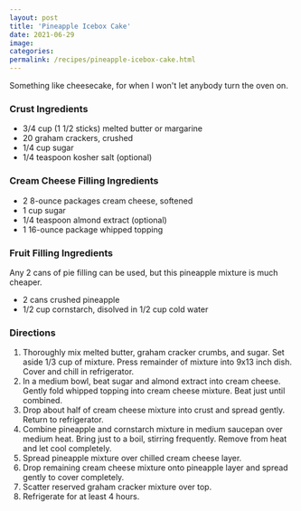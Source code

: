 ```yaml
---
layout: post
title: 'Pineapple Icebox Cake'
date: 2021-06-29
image:
categories:
permalink: /recipes/pineapple-icebox-cake.html
---
```


Something like cheesecake, for when I won't let anybody turn the oven on.

### Crust Ingredients

- 3/4 cup (1 1/2 sticks) melted butter or margarine
- 20 graham crackers, crushed
- 1/4 cup sugar
- 1/4 teaspoon kosher salt (optional)

### Cream Cheese Filling Ingredients

- 2 8-ounce packages cream cheese, softened
- 1 cup sugar
- 1/4 teaspoon almond extract (optional)
- 1 16-ounce package whipped topping

### Fruit Filling Ingredients

Any 2 cans of pie filling can be used, but this pineapple mixture is much cheaper.

- 2 cans crushed pineapple
- 1/2 cup cornstarch, disolved in 1/2 cup cold water

### Directions

1. Thoroughly mix melted butter, graham cracker crumbs, and sugar. Set aside 1/3 cup of mixture. Press remainder of mixture into 9x13 inch dish. Cover and chill in refrigerator.
2. In a medium bowl, beat sugar and almond extract into cream cheese. Gently fold whipped topping into cream cheese mixture. Beat just until combined.
3. Drop about half of cream cheese mixture into crust and spread gently. Return to refrigerator.
4. Combine pineapple and cornstarch mixture in medium saucepan over medium heat. Bring just to a boil, stirring frequently. Remove from heat and let cool completely.
5. Spread pineapple mixture over chilled cream cheese layer.
6. Drop remaining cream cheese mixture onto pineapple layer and spread gently to cover completely.
7. Scatter reserved graham cracker mixture over top.
11. Refrigerate for at least 4 hours.
